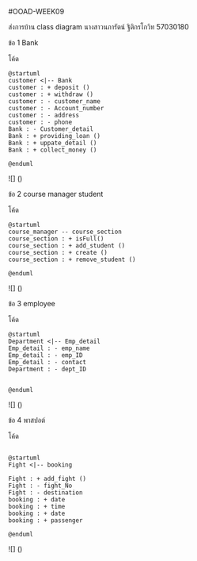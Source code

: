 #OOAD-WEEK09

ส่งการบ้าน class diagram นางสาวนภารัตน์ ฐิติกรโกวิท 57030180

ข้อ 1 Bank

โค้ด 

```
@startuml
customer <|-- Bank
customer : + deposit ()
customer : + withdraw ()
customer : - customer_name 
customer : - Account_number 
customer : - address 
customer : - phone
Bank : - Customer_detail
Bank : + providing_loan ()
Bank : + uppate_detail ()
Bank : + collect_money ()

@enduml
```
![]
()

ข้อ 2 course manager student

โค้ด
```
@startuml
course_manager -- course_section
course_section : + isFull()
course_section : + add_student ()
course_section : + create ()
course_section : + remove_student ()

@enduml
```
![]
()

ข้อ 3 employee

โค้ด
```
@startuml
Department <|-- Emp_detail
Emp_detail : - emp_name
Emp_detail : - emp_ID
Emp_detail : - contact
Department : - dept_ID


@enduml
```
![]
()

ข้อ 4 พาสปอต์

โค้ด

```

@startuml
Fight <|-- booking

Fight : + add_fight ()
Fight : - fight_No
Fight : - destination
booking : + date
booking : + time
booking : + date
booking : + passenger

@enduml

```

![]
()
